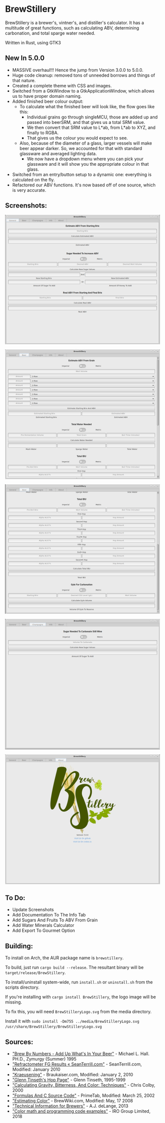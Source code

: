 # BrewStillery
BrewStillery is a brewer's, vintner's, and distiller's calculator.
It has a multitude of great functions, such as calculating ABV, determining carbonation, and total sparge water needed.

Written in Rust, using GTK3

## New In 5.0.0
  * MASSIVE overhaul!!! Hence the jump from Version 3.0.0 to 5.0.0.
  * Huge code cleanup: removed tons of unneeded borrows and things of that nature.
  * Created a complete theme with CSS and images.
  * Switched from a GtkWindow to a GtkApplicationWindow, which allows us to have proper domain naming.
  * Added finished beer colour output:
    * To calculate what the finished beer will look like, the flow goes like this:
        * Individual grains go through singleMCU, those are added up and passed into beerSRM, and that gives us a total SRM value.
        * We then convert that SRM value to L\*ab, from L\*ab to XYZ, and finally to RGBA.
        * That gives us the colour you would expect to see.
    * Also, because of the diameter of a glass, larger vessels will make beer appear darker. So, we accounted for that with standard glassware and averaged lighting data.
        * We now have a dropdown menu where you can pick your glassware and it will show you the appropriate colour in that glass.
  * Switched from an entry/button setup to a dynamic one: everything is calculated on the fly.
  * Refactored our ABV functions. It's now based off of one source, which is very accurate.


## Screenshots:
![General Tab Screenshot](media/screenshots/BrewStilleryGeneralTab.png)

![Beer Top Tab Screenshot](media/screenshots/BrewStilleryBeerTopTab.png)

![Beer Bottom Tab Screenshot](media/screenshots/BrewStilleryBeerBottomTab.png)

![Champagne Tab Screenshot](media/screenshots/BrewStilleryChampagneTab.png)

![About Tab Screenshot](media/screenshots/BrewStilleryABoutTab.png)


## To Do:
  * Update Screenshots
  * Add Documentation To The Info Tab
  * Add Sugars And Fruits To ABV From Grain
  * Add Water Minerals Calculator
  * Add Export To Gourmet Option


## Building:
  To install on Arch, the AUR package name is ```brewstillery```.

  To build, just run ```cargo build --release```. The resultant binary will be ```target/release/BrewStillery```.

  To install/uninstall system-wide, run ```install.sh``` or ```uninstall.sh``` from the scripts directory.

  If you're installing with ```cargo install BrewStillery```, the logo image will be missing.

  To fix this, you will need ```BrewStilleryLogo.svg``` from the media directory.

  Install it with ```sudo install -Dm755 ../media/BrewStilleryLogo.svg /usr/share/BrewStillery/BrewStilleryLogo.svg```


## Sources:
  * ["Brew By Numbers - Add Up What's In Your Beer"](https://www.homebrewersassociation.org/attachments/0000/2497/Math_in_Mash_SummerZym95.pdf) - Michael L. Hall. PH.D., Zymurgy (Summer) 1995
  * ["Refractometer FG Results « SeanTerrill.com"](http://seanterrill.com/2011/04/07/refractometer-fg-results/) - SeanTerrill.com, Modified: January 2010
  * ["Kraeusening"](http://www.braukaiser.com/wiki/index.php?title=Kraeusening) - Braukaiser.com, Modified: January 2, 2010
  * ["Glenn Tinseth's Hop Page"](http://realbeer.com/hops/) - Glenn Tinseth, 1995-1999
  * ["Calculating Gravity, Bitterness, And Color: Techniques"](https://byo.com/bock/item/409-calculating-gravity-bitterness-and-color-techniques) - Chris Colby, 2000
  * ["Formulas And C Source Code"](https://web.archive.org/web/20090807084643/http://www.primetab.com:80/formulas) - PrimeTab, Modified: March 25, 2002
  * ["Estimating Color"](http://brewwiki.com/index.php/Estimating_Color) - BrewWiki.com, Modified: May, 17 2008
  * ["Technical Information for Brewers"](http://wetnewf.org/pdfs/Brewing_articles/MOAWorkbook.xls) - A.J. deLange, 2013
  * ["Color math and programming code examples"](https://www.easyrgb.com/en/math.php) - IRO Group Limited, 2018